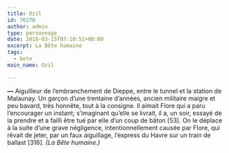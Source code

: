 ```yaml
---
title: Ozil
id: 76270
author: admin
type: personnage
date: 2010-03-15T07:10:52+00:00
excerpt: La Bête humaine
tags:
  - bete
main_name: Ozil

---
```

**—** Aiguilleur de l&rsquo;embranchement de Dieppe, entre le tunnel et la station de Malaunay. Un garçon d&rsquo;une trentaine d&rsquo;années, ancien militaire maigre et peu bavard, très honnête, tout à la consigne. Il aimait Flore qui a paru l&rsquo;encourager un instant; s&rsquo;imaginant qu&rsquo;elle se livrait, il a, un soir, essayé de la prendre et a failli être tué par elle d&rsquo;un coup de bâton [53]. On le déplace à la suite d&rsquo;une grave négligence, intentionnellement causée par Flore, qui rêvait de jeter, par un faux aiguillage, l&rsquo;express du Havre sur un train de ballast [316]. _(La Bête humaine.)_